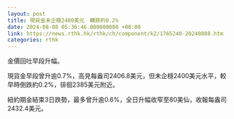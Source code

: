 ```yaml
---
layout: post
title: 現貨金未企穩2400美元　轉跌約0.2%
date: 2024-08-08 05:36:46.000000000 +08:00
link: https://news.rthk.hk/rthk/ch/component/k2/1765240-20240808.htm
categories: rthk
---
```


金價回吐早段升幅。

現貨金早段曾升逾0.7%，高見每盎司2406.8美元，但未企穩2400美元水平，較早時倒跌約0.2%，徘徊2385美元附近。

紐約期金結束3日跌勢，最多曾升逾0.6%，全日升幅收窄至80美仙，收報每盎司2432.4美元。
